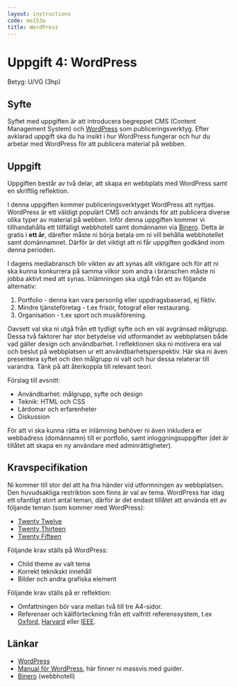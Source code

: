 ```yaml
---
layout: instructions
code: me153a
title: WordPress
---
```


# Uppgift 4: WordPress

Betyg: U/VG (3hp)

## Syfte

Syftet med uppgiften är att introducera begreppet CMS (Content Management System) och [WordPress][wordpress] som publiceringsverktyg. Efter avklarad uppgift ska du ha insikt i hur WordPress fungerar och hur du arbetar med WordPress för att publicera material på webben.

## Uppgift

Uppgiften består av två delar, att skapa en webbplats med WordPress samt en skriftlig reflektion.

I denna uppgiften kommer publiceringsverktyget WordPress att nyttjas. WordPress är ett väldigt populärt CMS och används för att publicera diverse olika typer av material på webben. Inför denna uppgiften kommer vi tillhandahålla ett tillfälligt webbhotell samt domännamn via [Binero][binero]. Detta är gratis i __ett år__, därefter måste ni börja betala om ni vill behålla webbhotellet samt domännamnet. Därför är det viktigt att ni får uppgiften godkänd inom denna perioden.

I dagens mediabransch blir vikten av att synas allt viktigare och för att ni ska kunna konkurrera på samma vilkor som andra i branschen måste ni jobba aktivt med att synas. Inlämningen ska utgå från ett av följande alternativ:

1. Portfolio - denna kan vara personlig eller uppdragsbaserad, ej fiktiv.
2. Mindre tjänsteföretag - t.ex frisör, fotograf eller restaurang.
3. Organisation - t.ex sport och musikförening.

Oavsett val ska ni utgå från ett tydligt syfte och en väl avgränsad målgrupp. Dessa två faktorer har stor betydelse vid utformandet av webbplatsen både vad gäller design och användbarhet. I reflektionen ska ni motivera era val och beslut på webbplatsen ur ett användbarhetsperspektiv. Här ska ni även presentera syftet och den målgrupp ni valt och hur dessa relaterar till varandra. Tänk på att återkoppla till relevant teori.

Förslag till avsnitt:

* Användbarhet: målgrupp, syfte och design
* Teknik: HTML och CSS
* Lärdomar och erfarenheter
* Diskussion

För att vi ska kunna rätta er inlämning behöver ni även inkludera er webbadress (domännamn) till er portfolio, samt inloggningsuppgifter (det är tillåtet att skapa en ny användare med adminrättigheter).

## Kravspecifikation

Ni kommer till stor del att ha fria händer vid utformningen av webbplatsen. Den huvudsakliga restriktion som finns är val av tema. WordPress har idag ett ofantligt stort antal teman, därför är det endast tillåtet att använda ett av följande teman (som kommer med WordPress):

* [Twenty Twelve][twentytwelve]
* [Twenty Thirteen][twentythirteen]
* [Twenty Fifteen][twentyfifteen]

Följande krav ställs på WordPress:

* Child theme av valt tema
* Korrekt teknikskt innehåll
* Bilder och andra grafiska element

Följande krav ställs på er reflektion:

* Omfattningen bör vara mellan två till tre A4-sidor.
* Referenser och källförteckning från ett valfritt referenssystem, t.ex [Oxford][oxford], [Harvard][harvard] eller [IEEE][ieee].

## Länkar

* [WordPress][wordpress]
* [Manual för WordPress][codex], här finner ni massvis med guider.
* [Binero][binero] (webbhotell)

[binero]: http://www.binero.se/
[wordpress]: http://wordpress.org/
[codex]: http://codex.wordpress.org/
[ieee]: http://www.ieee.org/documents/ieeecitationref.pdf
[oxford]: http://www.ub.umu.se/skriva/skriva-referenser/referenser-oxford
[harvard]: http://www.ub.umu.se/skriva/skriva-referenser/referenser-harvard
[twentytwelve]: http://wordpress.org/themes/twentytwelve
[twentythirteen]: http://wordpress.org/themes/twentythirteen
[twentyfifteen]: https://wordpress.org/themes/twentyfifteen 
